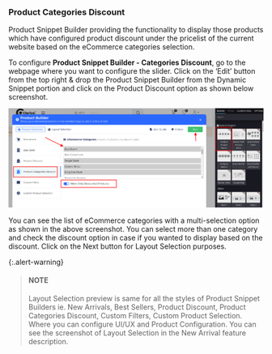 
### Product Categories Discount



Product Snippet Builder providing the functionality to display those products which have configured product discount under the pricelist of the current website based on the eCommerce categories selection.


To configure **Product Snippet Builder - Categories Discount**, go to the webpage where you want to configure the slider. Click on the ‘Edit’ button from the top right & drop the Product Snippet Builder from the Dynamic Snippet portion and click on the Product Discount option as shown below screenshot.


![](./images/25-4-1.png)


You can see the list of eCommerce categories with a multi-selection option as shown in the above screenshot. You can select more than one category and check the discount option in case if you wanted to display based on the discount. Click on the Next button for Layout Selection purposes.



{:.alert-warning} 
> 
> #### NOTE
> 
> Layout Selection preview is same for all the styles of Product Snippet Builders ie. New Arrivals, Best Sellers, Product Discount, Product Categories Discount, Custom Filters, Custom Product Selection. Where you can configure UI/UX and Product Configuration. You can see the screenshot of Layout Selection in the New Arrival feature description.
> 
> 
> 




